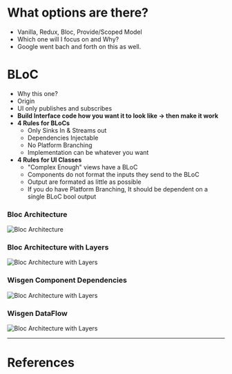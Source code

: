 # What options are there? 
  - Vanilla, Redux, Bloc, Provide/Scoped Model
  - Which one will I focus on and Why?
  - Google went bach and forth on this as well.

# BLoC
- Why this one?
- Origin
- UI only publishes and subscribes
- **Build Interface code how you want it to look like -> then make it work**
- **4 Rules for BLoCs**
  - Only Sinks In & Streams out
  - Dependencies Injectable
  - No Platform Branching
  - Implementation can be whatever you want
- **4 Rules for UI Classes**
  - "Complex Enough" views have a BLoC
  - Components do not format the inputs they send to the BLoC
  - Output are formated as little as possible
  - If you do have Platform Branching, It should be dependent on a single BLoC bool output
  
### Bloc Architecture
![Bloc Architecture](https://github.com/Fasust/flutter-guide/wiki//.images/bloc_1.png)
### Bloc Architecture with Layers
![Bloc Architecture with Layers](https://github.com/Fasust/flutter-guide/wiki//.images/bloc_2.png)
### Wisgen Component Dependencies
![Bloc Architecture with Layers](https://github.com/Fasust/flutter-guide/wiki//.images/depencies_wisgen.png)
### Wisgen DataFlow
![Bloc Architecture with Layers](https://github.com/Fasust/flutter-guide/wiki//.images/data_flow_wisgen.png)

---
# References 